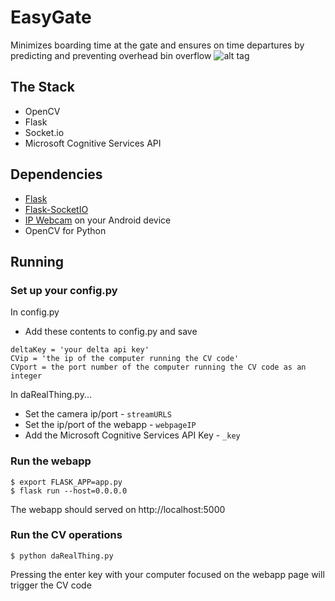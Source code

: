 # EasyGate
Minimizes boarding time at the gate and ensures on time departures by predicting and preventing overhead bin overflow
![alt tag](http://i.imgur.com/ieNjdcM.png)

## The Stack
- OpenCV
- Flask
- Socket.io
- Microsoft Cognitive Services API

## Dependencies
- [Flask](http://flask.pocoo.org/)
- [Flask-SocketIO](https://flask-socketio.readthedocs.io)
- [IP Webcam](https://play.google.com/store/apps/details?id=com.pas.webcam&hl=en) on your Android device
- OpenCV for Python

## Running
### Set up your config.py
In config.py
- Add these contents to config.py and save 
```
deltaKey = 'your delta api key'
CVip = 'the ip of the computer running the CV code'
CVport = the port number of the computer running the CV code as an integer
```
In daRealThing.py...
- Set the camera ip/port - `streamURLS`
- Set the ip/port of the webapp - `webpageIP`
- Add the Microsoft Cognitive Services API Key - `_key`

### Run the webapp
```
$ export FLASK_APP=app.py
$ flask run --host=0.0.0.0
```
The webapp should served on http://localhost:5000

### Run the CV operations
```
$ python daRealThing.py
```

Pressing the enter key with your computer focused on the webapp page will trigger the CV code 
